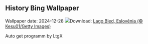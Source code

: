 ## History Bing Wallpaper
Wallpaper date: 2024-12-28
![](https://www.bing.com/th?id=OHR.LakeBledSnow_PT-BR8619122225_UHD.jpg&w=1000)Download: [Lago Bled, Eslovênia (© Kesu01/Getty Images)](https://www.bing.com/th?id=OHR.LakeBledSnow_PT-BR8619122225_UHD.jpg)

Auto get programm by LtgX
